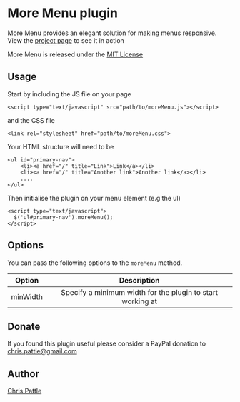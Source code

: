 More Menu plugin
=====================

More Menu provides an elegant solution for making menus responsive.  View the [project page](http://pattle.github.io/more-menu) to see it in action

More Menu is released under the [MIT License](https://opensource.org/licenses/MIT)

Usage
------

Start by including the JS file on your page

    <script type="text/javascript" src="path/to/moreMenu.js"></script>

and the CSS file

    <link rel="stylesheet" href="path/to/moreMenu.css">

Your HTML structure will need to be 

    <ul id="primary-nav">
		<li><a href="/" title="Link">Link</a></li>
		<li><a href="/" title="Another link">Another link</a></li>
		....
	</ul>

Then initialise the plugin on your menu element (e.g the ul)
    
    <script type="text/javascript">
      $('ul#primary-nav').moreMenu();
    </script>

Options
-------

You can pass the following options to the `moreMenu` method.  

| Option        | Description   |
| ------------- |:-------------:|
| minWidth      | Specify a minimum width for the plugin to start working at |

Donate
-------
If you found this plugin useful please consider a PayPal donation to chris.pattle@gmail.com

Author
-----------
[Chris Pattle](http://www.chrispattle.com)